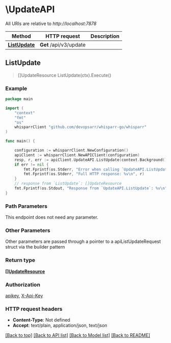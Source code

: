 # \UpdateAPI

All URIs are relative to *http://localhost:7878*

Method | HTTP request | Description
------------- | ------------- | -------------
[**ListUpdate**](UpdateAPI.md#ListUpdate) | **Get** /api/v3/update | 



## ListUpdate

> []UpdateResource ListUpdate(ctx).Execute()



### Example

```go
package main

import (
	"context"
	"fmt"
	"os"
	whisparrClient "github.com/devopsarr/whisparr-go/whisparr"
)

func main() {

	configuration := whisparrClient.NewConfiguration()
	apiClient := whisparrClient.NewAPIClient(configuration)
	resp, r, err := apiClient.UpdateAPI.ListUpdate(context.Background()).Execute()
	if err != nil {
		fmt.Fprintf(os.Stderr, "Error when calling `UpdateAPI.ListUpdate``: %v\n", err)
		fmt.Fprintf(os.Stderr, "Full HTTP response: %v\n", r)
	}
	// response from `ListUpdate`: []UpdateResource
	fmt.Fprintf(os.Stdout, "Response from `UpdateAPI.ListUpdate`: %v\n", resp)
}
```

### Path Parameters

This endpoint does not need any parameter.

### Other Parameters

Other parameters are passed through a pointer to a apiListUpdateRequest struct via the builder pattern


### Return type

[**[]UpdateResource**](UpdateResource.md)

### Authorization

[apikey](../README.md#apikey), [X-Api-Key](../README.md#X-Api-Key)

### HTTP request headers

- **Content-Type**: Not defined
- **Accept**: text/plain, application/json, text/json

[[Back to top]](#) [[Back to API list]](../README.md#documentation-for-api-endpoints)
[[Back to Model list]](../README.md#documentation-for-models)
[[Back to README]](../README.md)


